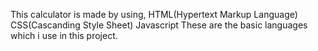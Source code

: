 This calculator is made by using,
HTML(Hypertext Markup Language)
CSS(Cascanding Style Sheet)
Javascript 
These are the basic languages which i use in this project.
